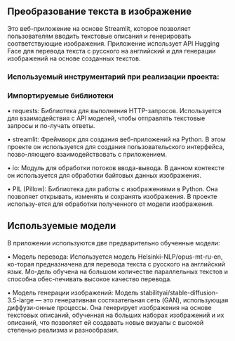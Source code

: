 ## Преобразование текста в изображение
Это веб-приложение на основе Streamlit, которое позволяет пользователям вводить текстовые описания и генерировать соответствующие изображения. Приложение использует API Hugging Face для перевода текста с русского на английский и для генерации изображений на основе созданных текстов. 

### Используемый инструментарий при реализации проекта: 
 
### Импортируемые библиотеки

 • requests: Библиотека для выполнения HTTP-запросов. Используется для взаимодействия с API моделей, чтобы отправлять текстовые запросы и по-лучать ответы.

 • streamlit: Фреймворк для создания веб-приложений на Python. В этом проекте он используется для создания пользовательского интерфейса, позво-ляющего взаимодействовать с приложением.

 • io: Модуль для обработки потоков ввода-вывода. В данном контексте он используется для обработки байтовых данных изображения.

 • PIL (Pillow): Библиотека для работы с изображениями в Python. Она позволяет открывать, изменять и сохранять изображения. В проекте использу-ется для обработки полученного от модели изображения.

## Используемые модели

В приложении используются две предварительно обученные модели:

• Модель перевода: Используется модель Helsinki-NLP/opus-mt-ru-en, ко-торая предназначена для перевода текста с русского на английский язык. Мо-дель обучена на большом количестве параллельных текстов и способна обес-печивать высокое качество перевода.

• Модель генерации изображений: Модель stabilityai/stable-diffusion-3.5-large — это генеративная состязательная сеть (GAN), использующая диффузи-онные процессы. Она генерирует изображения на основе текстовых описаний, обученная на больших наборах изображений и их описаний, что позволяет ей создавать новые визуалы с высокой степенью реализма и разнообразия.
